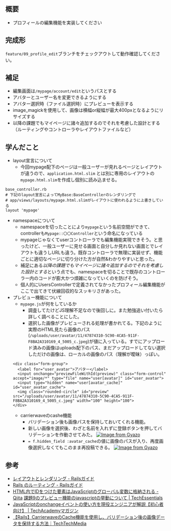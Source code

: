 ## 概要

- プロフィールの編集機能を実装してください

## 完成形

`feature/09_profile_edit`ブランチをチェックアウトして動作確認してください。

## 補足

- 編集画面は`/mypage/account/edit`というパスとする
- アバターとユーザー名を変更できるようにする
- アバター選択時（ファイル選択時）にプレビューを表示する
- image_magickを使用して、画像は横幅or縦幅が最大400pxとなるようにリサイズする
- 以降の課題でもマイページに諸々追加するのでそれを考慮した設計とする（ルーティングやコントローラやレイアウトファイルなど）

## 学んだこと
- layout宣言について
  - 今回mypage配下のページは一般ユーザーが見れるページとレイアウトが違うので、`application.html.slim` とは別に専用のレイアウトの`mypage.html.slim`を作成し個別に読み込ませる。
```
base_controller.rb
# 下記のlayout宣言によってMyBase:BaseControllerのレンダリングで
# app/views/layouts/mypage.html.slimがレイアウトに使われるように上書きしている
layout 'mypage'
```
- namespaceについて
  - namespaceを切ったことにより`mypage`という名前空間ができて、controllerも`Mypage::〇〇Controller`という命名になっている
  - mypageじゃなくてuserコントローラでも編集機能実現できそう。と思ったけど、一般ユーザーに見せる画面と自分しか見れない画面とでレイアウトも違うしURLも違う。既存コントローラで無理に実装せず、機能ごとに適切なページに切り分けた方が自然&わかりやすいと思った。
  - 補足にある*以降の課題でもマイページに諸々追加するのでそれを考慮した設計とする*という点でも、namespaceを切ることで既存のコントローラー内のコードが膨大かつ煩雑になっていくのを防げそう。
  - 個人的にUsersControllerで定義されてなかったプロフィール編集機能がここで出てきて伏線回収的なスッキリさがあった。
- プレビュー機能について
  - `mypage.js`が何をしているか
    - 調査してたけどJS理解不足なので後回しに。また勉強追い付いたら詳しく調べることにした。
    - 選択した画像がプレビューされる処理が書かれてる。下記のように実際のHTML見たら画像のパス(`/uploads/user/avatar/11/47874310-5C90-4CA5-911F-F8BA2A310169_4_5005_c.jpeg`)が値に入っている。すでにアップロード済みの画像はuploads配下のパス、まだアップロードしてない選択しただけの画像は、ローカルの画像のパス（理解が曖昧）っぽい。
  ```
  <div class="form-group">
    <label for="user_avatar">アバター</label>
    <input onchange="previewFileWithId(preview)" class="form-control" accept="image/*" type="file" name="user[avatar]" id="user_avatar">
    <input type="hidden" name="user[avatar_cache]" id="user_avatar_cache">
    <img class="rounded-circle" id="preview" src="/uploads/user/avatar/11/47874310-5C90-4CA5-911F-F8BA2A310169_4_5005_c.jpeg" width="100" height="100">
  </div>
  ```
  - carrierwaveのcashe機能
    - バリデーション後も画像パスを保持しておいてくれる機能。
    - 新しい画像を選択後、わざと名前を入れずに登録ボタンを押してバリデーションを作動させてみた。
    [![Image from Gyazo](https://i.gyazo.com/4bb4ef9561d4d0f22fd20a44f2173bb6.png)](https://gyazo.com/4bb4ef9561d4d0f22fd20a44f2173bb6)
    - `= f.hidden_field :avatar_cache`の値に画像のパスが入り、再度画像選択しなくてもこのまま再投稿できる。
    [![Image from Gyazo](https://i.gyazo.com/cfddbab53794cfd983e00a2ede081558.png)](https://gyazo.com/cfddbab53794cfd983e00a2ede081558)

## 参考
- [レイアウトとレンダリング - Railsガイド](https://railsguides.jp/layouts_and_rendering.html#%E3%83%AC%E3%82%A4%E3%82%A2%E3%82%A6%E3%83%88%E3%81%AE%E6%8E%A2%E7%B4%A2%E9%A0%86%E5%BA%8F)
- [Rails のルーティング - Railsガイド](https://railsguides.jp/routing.html)
- [HTML内でIDをつけた要素はJavaScriptのグローバル変数に格納される - Qiita](https://qiita.com/nakajmg/items/c895105afae95bfa8fae)
[課題9のプレビュー機能のjavascriptの挙動について | TechEssentials](https://tech-essentials.work/questions/157)
- [JavaScriptのonchangeイベントの使い方を現役エンジニアが解説【初心者向け】 | TechAcademyマガジン](https://techacademy.jp/magazine/20723)
- [【Rails】CarrierwaveのCache機能を使用し、バリデーション後の画像データを保持する方法｜TechTechMedia](https://techtechmedia.com/cache-carrierwave-rails/)